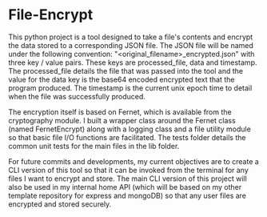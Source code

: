 # File-Encrypt
This python project is a tool designed to take a file's contents and encrypt the data stored to a corresponding JSON file. The JSON file will be named under the
following convention: "<original_filename>_encrypted.json" with three key / value pairs. These keys are processed_file, data and timestamp. The processed_file details the file that was passed into the tool and the value for the data key is the base64 encoded encrypted text that the program produced. The timestamp is the current unix epoch time to detail when the file was successfully produced. 

The encryption itself is based on Fernet, which is available from the cryptography module. I built a wrapper class around the Fernet class (named FernetEncrypt) along with a logging class and a file utility module so that basic file I/O functions are facilitated.  The tests folder details the common unit tests for the main files in the lib folder.

For future commits and developments, my current objectives are to create a CLI version of this tool so that it can be invoked from the terminal for any files I want to encrypt and store. The main CLI version of this project will also be used in my internal home API (which will be based on my other template repository for express and mongoDB) so that any user files are encrypted and stored securely. 


